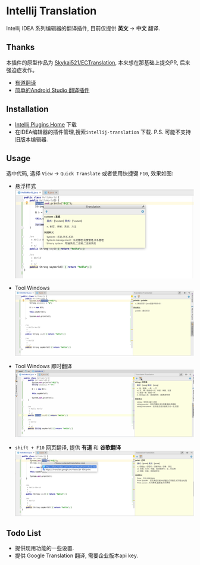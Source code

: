 # Intellij Translation

Intellij IDEA 系列编辑器的翻译插件, 目前仅提供 **英文** -> **中文** 翻译.

## Thanks

本插件的原型作品为 [Skykai521/ECTranslation](https://github.com/Skykai521/ECTranslation), 本来想在那基础上提交PR, 后来强迫症发作。

- [有道翻译](http://fanyi.youdao.com/openapi?path=data-mode)
- [简单的Android Studio 翻译插件](http://blog.csdn.net/loucyin/article/details/50983172)

## Installation

* [Intellij Plugins Home](https://plugins.jetbrains.com/plugin/8383) 下载
* 在IDEA编辑器的插件管理,搜索`intellij-translation` 下载. P.S. 可能不支持旧版本编辑器.

## Usage

选中代码, 选择 `View` -> `Quick Translate` 或者使用快捷键 `F10`, 效果如图:

* 悬浮样式
![](./img/quick-translate.png)

* Tool Windows
![](./img/quick-translate-tool-window.png)

* Tool Windows 即时翻译
![](./img/auto-update-translation.gif)

* `shift + F10` 网页翻译, 提供 **有道** 和 **谷歌翻译**
![](./img/web-external-translate.png)

## Todo List

* 提供现用功能的一些设置.
* 提供 Google Translation 翻译, 需要企业版本api key.
